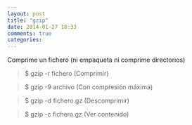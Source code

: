 ```yaml
---
layout: post
title: "gzip"
date: 2014-01-27 18:33
comments: true
categories: 
---
```

Comprime un fichero (ni empaqueta ni comprime directorios)

>$ gzip -r fichero (Comprimir)

>$ gzip -9 archivo (Con compresión máxima)

>$ gzip -d fichero.gz (Descomprimir)

>$ gzip -c fichero.gz (Ver contenido)

